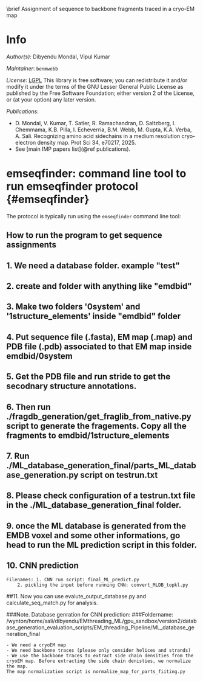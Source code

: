 \brief Assignment of sequence to backbone fragments traced in a cryo-EM map 

# Info

_Author(s)_: Dibyendu Mondal, Vipul Kumar

_Maintainer_: `benmwebb`

_License_: [LGPL](https://www.gnu.org/licenses/old-licenses/lgpl-2.1.html)
This library is free software; you can redistribute it and/or
modify it under the terms of the GNU Lesser General Public
License as published by the Free Software Foundation; either
version 2 of the License, or (at your option) any later version.

_Publications_:
 - D. Mondal, V. Kumar, T. Satler, R. Ramachandran, D. Saltzberg, I. Chemmama, K.B. Pilla, I. Echeverria, B.M. Webb, M. Gupta, K.A. Verba, A. Sali. Recognizing amino acid sidechains in a medium resolution cryo-electron density map. Prot Sci 34, e70217, 2025.
 - See [main IMP papers list](@ref publications).

# emseqfinder: command line tool to run emseqfinder protocol {#emseqfinder}

The protocol is typically run using the `emseqfinder` command line tool:

## How to run the program to get sequence assignments
## 1. We need a database folder. example "test"
## 2. create and folder with anything like "emdbid"
## 3. Make two folders '0system' and '1structure_elements' inside "emdbid" folder
## 4. Put sequence file (.fasta), EM map (.map) and PDB file (.pdb) associated to that EM map inside emdbid/0system
## 5. Get the PDB file and run stride to get the secodnary structure annotations.
## 6. Then run ./fragdb_generation/get_fraglib_from_native.py script to generate the fragements. Copy all the fragments to emdbid/1structure_elements

## 7. Run ./ML_database_generation_final/parts_ML_database_generation.py script on testrun.txt
## 8. Please check configuration of a testrun.txt file in the ./ML_database_generation_final folder.
## 9. once the ML database is generated from the EMDB voxel and some other informations, go head to run the ML prediction script in this folder.
## 10. CNN prediction
	Filenames: 1. CNN run script: final_ML_predict.py
		2. pickling the input before running CNN: convert_MLDB_topkl.py
##11. Now you can use evalute_output_database.py and calculate_seq_match.py for analysis.


###Note. Database genration for CNN prediction:
###Foldername: /wynton/home/sali/dibyendu/EMthreading_ML/gpu_sandbox/version2/database_generation_evaluation_scripts/EM_threading_Pipeline/ML_database_generation_final

	- We need a cryoEM map
	- We need backbone traces (please only consider helices and strands)	
	- We use the backbone traces to extract side chain densities from the cryoEM map. Before extracting the side chain denisties, we normalize the map.
	The map normalization script is normalize_map_for_parts_fiiting.py

